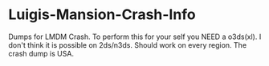# Luigis-Mansion-Crash-Info
Dumps for LMDM Crash.
To perform this for your self you NEED a o3ds(xl).
I don't think it is possible on 2ds/n3ds.
Should work on every region. The crash dump is USA.

